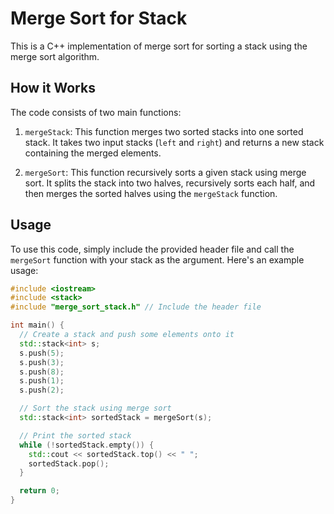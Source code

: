 # Merge Sort for Stack

This is a C++ implementation of merge sort for sorting a stack using the merge sort algorithm.

## How it Works

The code consists of two main functions:

1. `mergeStack`: This function merges two sorted stacks into one sorted stack. It takes two input stacks (`left` and `right`) and returns a new stack containing the merged elements.

2. `mergeSort`: This function recursively sorts a given stack using merge sort. It splits the stack into two halves, recursively sorts each half, and then merges the sorted halves using the `mergeStack` function.

## Usage

To use this code, simply include the provided header file and call the `mergeSort` function with your stack as the argument. Here's an example usage:

```cpp
#include <iostream>
#include <stack>
#include "merge_sort_stack.h" // Include the header file

int main() {
  // Create a stack and push some elements onto it
  std::stack<int> s;
  s.push(5);
  s.push(3);
  s.push(8);
  s.push(1);
  s.push(2);

  // Sort the stack using merge sort
  std::stack<int> sortedStack = mergeSort(s);

  // Print the sorted stack
  while (!sortedStack.empty()) {
    std::cout << sortedStack.top() << " ";
    sortedStack.pop();
  }

  return 0;
}
